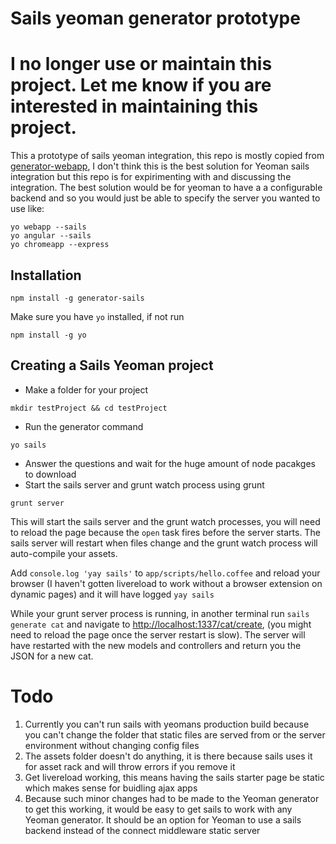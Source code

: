 # Sails yeoman generator prototype
# I no longer use or maintain this project. Let me know if you are interested in maintaining this project. 


This a prototype of sails yeoman integration, this repo is mostly copied from
[generator-webapp](https://github.com/yeoman/generator-webapp), I don't think this is the best solution for Yeoman sails integration but this repo is for expirimenting with and discussing the integration.  The best solution would be for yeoman to have a a configurable backend and so you would just be able to specify the server you wanted to use like:
```
yo webapp --sails
yo angular --sails
yo chromeapp --express
```

## Installation
```
npm install -g generator-sails
```
Make sure you have ```yo``` installed, if not run
```
npm install -g yo
```
## Creating a Sails Yeoman project
* Make a folder for your project

```
mkdir testProject && cd testProject
```

* Run the generator command

```
yo sails
```
* Answer the questions and wait for the huge amount of node pacakges to download
* Start the sails server and grunt watch process using grunt

```
grunt server
```
This will start the sails server and the grunt watch processes, you will need to reload the page because the ```open``` task fires before the server starts. The sails server will restart when files change and the grunt watch process will auto-compile your assets.

Add ```console.log 'yay sails'``` to ```app/scripts/hello.coffee``` and reload your browser (I haven't gotten livereload to work without a browser extension on dynamic pages) and it will have logged ```yay sails```

While your grunt server process is running, in another terminal run ```sails generate cat``` and navigate to 
[http://localhost:1337/cat/create](http://localhost:1337/cat/create), (you might need to reload the page once the server restart is slow). The server will have restarted with the new models and controllers and return you the JSON for a new cat.


# Todo
1. Currently you can't run sails with yeomans production build because you can't change the folder that static files are served from or the server environment without changing config files
2. The assets folder doesn't do anything, it is there because sails uses it for asset rack and will throw errors if you remove it
3. Get livereload working, this means having the sails starter page be static which makes sense for buidling ajax apps
4. Because such minor changes had to be made to the Yeoman generator to get this working, it would be easy to get sails to work with any Yeoman generator.  It should be an option for Yeoman to use a sails backend instead of the connect middleware static server

